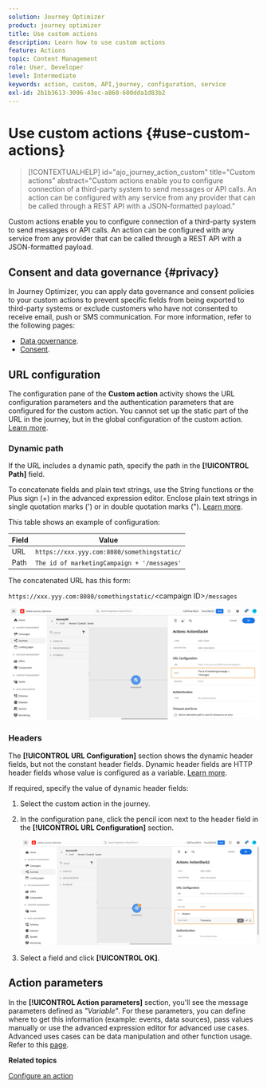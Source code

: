 ```yaml
---
solution: Journey Optimizer
product: journey optimizer
title: Use custom actions
description: Learn how to use custom actions
feature: Actions
topic: Content Management
role: User, Developer
level: Intermediate
keywords: action, custom, API,journey, configuration, service
exl-id: 2b1b3613-3096-43ec-a860-600dda1d83b2
---
```

# Use custom actions {#use-custom-actions}

>[!CONTEXTUALHELP]
>id="ajo_journey_action_custom"
>title="Custom actions"
>abstract="Custom actions enable you to configure connection of a third-party system to send messages or API calls. An action can be configured with any service from any provider that can be called through a REST API with a JSON-formatted payload."

Custom actions enable you to configure connection of a third-party system to send messages or API calls. An action can be configured with any service from any provider that can be called through a REST API with a JSON-formatted payload.

## Consent and data governance {#privacy}

In Journey Optimizer, you can apply data governance and consent policies to your custom actions to prevent specific fields from being exported to third-party systems or exclude customers who have not consented to receive email, push or SMS communication. For more information, refer to the following pages:

* [Data governance](../action/action-privacy.md).
* [Consent](../action/consent.md).

## URL configuration

The configuration pane of the **Custom action** activity shows the URL configuration parameters and the authentication parameters that are configured for the custom action. You cannot set up the static part of the URL in the journey, but in the global configuration of the custom action. [Learn more](../action/about-custom-action-configuration.md).

### Dynamic path

If the URL includes a dynamic path, specify the path in the **[!UICONTROL Path]** field.

To concatenate fields and plain text strings, use the String functions or the Plus sign (+) in the advanced expression editor. Enclose plain text strings in single quotation marks (') or in double quotation marks ("). [Learn more](expression/expressionadvanced.md).

This table shows an example of configuration:

| Field | Value |
| --- | --- |
| URL | `https://xxx.yyy.com:8080/somethingstatic/` |
| Path | `The id of marketingCampaign + '/messages'` |

The concatenated URL has this form:

`https://xxx.yyy.com:8080/somethingstatic/`\<campaign ID\>`/messages` 

![](assets/journey-custom-action-url.png)

### Headers

The **[!UICONTROL URL Configuration]** section shows the dynamic header fields, but not the constant header fields. Dynamic header fields are HTTP header fields whose value is configured as a variable. [Learn more](../action/about-custom-action-configuration.md).

If required, specify the value of dynamic header fields:

1. Select the custom action in the journey.
1. In the configuration pane, click the pencil icon next to the header field in the **[!UICONTROL URL Configuration]** section.

   ![](assets/journey-dynamicheaderfield.png)

1. Select a field and click **[!UICONTROL OK]**.

## Action parameters

In the **[!UICONTROL Action parameters]** section, you'll see the message parameters defined as _"Variable"_. For these parameters, you can define where to get this information (example: events, data sources), pass values manually or use the advanced expression editor for advanced use cases. Advanced uses cases can be data manipulation and other function usage. Refer to this [page](expression/expressionadvanced.md).

**Related topics**

[Configure an action](../action/about-custom-action-configuration.md)
